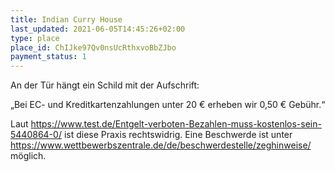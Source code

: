 ```yaml
---
title: Indian Curry House
last_updated: 2021-06-05T14:45:26+02:00
type: place
place_id: ChIJke97Qv0nsUcRthxvoBbZJbo
payment_status: 1
---
```


An der Tür hängt ein Schild mit der Aufschrift:

„Bei EC- und Kreditkartenzahlungen unter 20 € erheben wir 0,50 € Gebühr.“

Laut https://www.test.de/Entgelt-verboten-Bezahlen-muss-kostenlos-sein-5440864-0/ ist diese Praxis rechtswidrig. Eine Beschwerde ist unter https://www.wettbewerbszentrale.de/de/beschwerdestelle/zeghinweise/ möglich.
